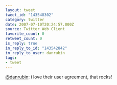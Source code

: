 ```yaml
---
layout: tweet
tweet_id: "143548302"
category: twitter
date: 2007-07-10T20:24:57.000Z
source: Twitter Web Client
favorite_count: 0
retweet_count: 0
is_reply: true
in_reply_to_id: "143542842"
in_reply_to_user: danrubin
tags:
- tweet
---
```


[@danrubin](https://twitter.com/@danrubin): i love their user agreement, that rocks!
